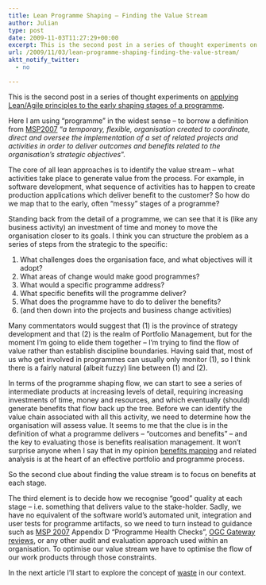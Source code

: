 ```yaml
---
title: Lean Programme Shaping – Finding the Value Stream
author: Julian
type: post
date: 2009-11-03T11:27:29+00:00
excerpt: This is the second post in a series of thought experiments on applying Lean/Agile principles to the early shaping stages of a programme.
url: /2009/11/03/lean-programme-shaping-finding-the-value-stream/
aktt_notify_twitter:
  - no

---
```

This is the second post in a series of thought experiments on [applying Lean/Agile principles to the early shaping stages of a programme][1].

Here I am using “programme” in the widest sense – to borrow a definition from [MSP2007][2] “<cite>a temporary, flexible, organisation created to coordinate, direct and oversee the implementation of a set of related projects and activities in order to deliver outcomes and benefits related to the organisation’s strategic objectives</cite>”.

The core of all lean approaches is to identify the value stream – what activities take place to generate value from the process. For example, in software development, what sequence of activities has to happen to create production applications which deliver benefit to the customer? So how do we map that to the early, often “messy” stages of a programme?

Standing back from the detail of a programme, we can see that it is (like any business activity) an investment of time and money to move the organisation closer to its goals. I think you can structure the problem as a series of steps from the strategic to the specific:

<ol class="decimal">
  <li>
    What challenges does the organisation face, and what objectives will it adopt?
  </li>
  <li>
    What areas of change would make good programmes?
  </li>
  <li>
    What would a specific programme address?
  </li>
  <li>
    What specific benefits will the programme deliver?
  </li>
  <li>
    What does the programme have to do to deliver the benefits?
  </li>
  <li>
    (and then down into the projects and business change activities)
  </li>
</ol>

Many commentators would suggest that (1) is the province of strategy development and that (2) is the realm of Portfolio Management, but for the moment I’m going to elide them together – I’m trying to find the flow of value rather than establish discipline boundaries. Having said that, most of us who get involved in programmes can usually only monitor (1), so I think there is a fairly natural (albeit fuzzy) line between (1) and (2).

In terms of the programme shaping flow, we can start to see a series of intermediate products at increasing levels of detail, requiring increasing investments of time, money and resources, and which eventually (should) generate benefits that flow back up the tree. Before we can identify the value chain associated with all this activity, we need to determine how the organisation will assess value. It seems to me that the clue is in the definition of what a programme delivers – “outcomes and benefits” – and the key to evaluating those is benefits realisation management. It won’t surprise anyone when I say that in my opinion [benefits mapping][3] and related analysis is at the heart of an effective portfolio and programme process.

So the second clue about finding the value stream is to focus on benefits at each stage.

The third element is to decide how we recognise “good” quality at each stage – i.e. something that delivers value to the stake-holder. Sadly, we have no equivalent of the software world’s automated unit, integration and user tests for programme artifacts, so we need to turn instead to guidance such as [MSP 2007][2] Appendix D “Programme Health Checks”, [OGC Gateway reviews][4], or any other audit and evaluation approach used within an organisation. To optimise our value stream we have to optimise the flow of our work products through those constraints.

In the next article I’ll start to explore the concept of [waste][5] in our context.

 [1]: https://www.synesthesia.co.uk/blog/archives/2009/10/25/agile-programme-shaping-first-thoughts/
 [2]: http://www.ogc.gov.uk/delivery_lifecycle_overview_of_managing_successful_programmes_msp_.asp
 [3]: http://pearcemayfield.typepad.com/patrick_mayfield/2006/06/visual_mapping_.html
 [4]: http://www.ogc.gov.uk/what_is_ogc_gateway_review.asp
 [5]: http://en.wikipedia.org/wiki/Muda_%28Japanese_term%29
